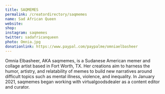 ```yaml
---
title: SAQMEMES
permalink: /creatordirectory/saqmemes
name: Sad African Queen
website: 
shop:
instagram: saqmemes
twitter: sadafricanqueen
photo: Omnia.jpg
donationlink: https://www.paypal.com/paypalme/omniaelbasheer
---
```

Omnia Elbasheer, AKA saqmemes, is a Sudanese American memer and collage artist based in Fort Worth, TX. Her creations aim to harness the humor, artistry, and relatability of memes to build new narratives around difficult topics such as mental illness, violence, and inequality. In January 2021, saqmemes began working with virtualgoodsdealer as a content editor and curator. 